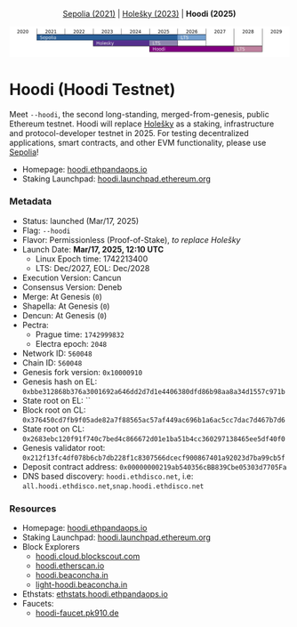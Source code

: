 <p align="center"><a href="https://github.com/eth-clients/sepolia">Sepolia (2021)</a> | <a href="https://github.com/eth-clients/holesky">Holešky (2023)</a> | <strong>Hoodi (2025)</strong></p>
<p align="center"><img src="./assets/hoodi.png" /></p>

# Hoodi (Hoodi Testnet)

Meet `--hoodi`, the second long-standing, merged-from-genesis, public Ethereum testnet. Hoodi will replace <a href="https://github.com/eth-clients/holesky">Holešky</a> as a staking, infrastructure and protocol-developer testnet in 2025. For testing decentralized applications, smart contracts, and other EVM functionality, please use <a href="https://github.com/eth-clients/sepolia">Sepolia</a>!

* Homepage: [hoodi.ethpandaops.io](https://hoodi.ethpandaops.io)
* Staking Launchpad: [hoodi.launchpad.ethereum.org](https://hoodi.launchpad.ethereum.org)

### Metadata

* Status: launched (Mar/17, 2025)
* Flag: `--hoodi`
* Flavor: Permissionless (Proof-of-Stake), _to replace Holešky_
* Launch Date: **Mar/17, 2025, 12:10 UTC**
  * Linux Epoch time: 1742213400
  * LTS: Dec/2027, EOL: Dec/2028
* Execution Version: Cancun
* Consensus Version: Deneb
* Merge: At Genesis (`0`)
* Shapella: At Genesis (`0`)
* Dencun: At Genesis (`0`)
* Pectra:
  * Prague time: `1742999832`
  * Electra epoch: `2048`
* Network ID: `560048`
* Chain ID: `560048`
* Genesis fork version: `0x10000910`
* Genesis hash on EL: `0xbbe312868b376a3001692a646dd2d7d1e4406380dfd86b98aa8a34d1557c971b`
* State root on EL: ``
* Block root on CL: `0x376450cd7fb9f05ade82a7f88565ac57af449ac696b1a6ac5cc7dac7d467b7d6`
* State root on CL: `0x2683ebc120f91f740c7bed4c866672d01e1ba51b4cc360297138465ee5df40f0`
* Genesis validator root: `0x212f13fc4df078b6cb7db228f1c8307566dcecf900867401a92023d7ba99cb5f`
* Deposit contract address: `0x00000000219ab540356cBB839Cbe05303d7705Fa`
* DNS based discovery: `hoodi.ethdisco.net`, i.e: `all.hoodi.ethdisco.net`,`snap.hoodi.ethdisco.net`

### Resources

* Homepage: [hoodi.ethpandaops.io](https://hoodi.ethpandaops.io)
* Staking Launchpad: [hoodi.launchpad.ethereum.org](https://hoodi.launchpad.ethereum.org)
* Block Explorers
  * [hoodi.cloud.blockscout.com](https://hoodi.cloud.blockscout.com/)
  * [hoodi.etherscan.io](https://hoodi.etherscan.io/)
  * [hoodi.beaconcha.in](https://hoodi.beaconcha.in/)
  * [light-hoodi.beaconcha.in](https://light-hoodi.beaconcha.in/)
* Ethstats: [ethstats.hoodi.ethpandaops.io](https://ethstats.hoodi.ethpandaops.io)
* Faucets:
  * [hoodi-faucet.pk910.de](https://hoodi-faucet.pk910.de/)
